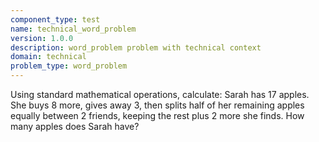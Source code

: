 ```yaml
---
component_type: test
name: technical_word_problem
version: 1.0.0
description: word_problem problem with technical context
domain: technical
problem_type: word_problem
---
```


Using standard mathematical operations, calculate: Sarah has 17 apples. She buys 8 more, gives away 3, then splits half of her remaining apples equally between 2 friends, keeping the rest plus 2 more she finds. How many apples does Sarah have?
